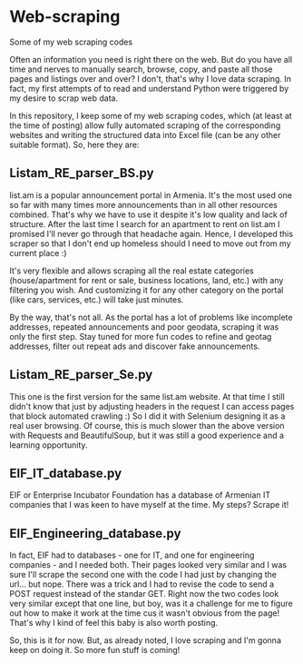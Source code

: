 # Web-scraping
Some of my web scraping codes

Often an information you need is right there on the web. But do you have all time and nerves to manually search, browse, copy, and paste all those pages and listings over and over? I don't, that's why I love data scraping. In fact, my first attempts of to read and understand Python were triggered by my desire to scrap web data.

In this repository, I keep some of my web scraping codes, which (at least at the time of posting) allow fully automated scraping of the corresponding websites and writing the structured data into Excel file (can be any other suitable format). So, here they are:

Listam_RE_parser_BS.py
----------------------
list.am is a popular announcement portal in Armenia. It's the most used one so far with many times more announcements than in all other resources combined. That's why we have to use it despite it's low quality and lack of structure. After the last time I search for an apartment to rent on list.am I promised I'll never go through that headache again. Hence, I developed this scraper so that I don't end up homeless should I need to move out from my current place :)

It's very flexible and allows scraping all the real estate categories (house/apartment for rent or sale, business locations, land, etc.) with any filtering you wish. And customizing it for any other category on the portal (like cars, services, etc.) will take just minutes.

By the way, that's not all. As the portal has a lot of problems like incomplete addresses, repeated announcements and poor geodata, scraping it was only the first step. Stay tuned for more fun codes to refine and geotag addresses, filter out repeat ads and discover fake announcements.


Listam_RE_parser_Se.py
----------------------
This one is the first version for the same list.am website. At that time I still didn't know that just by adjusting headers in the request I can access pages that block automated crawling :) So I did it with Selenium designing it as a real user browsing. Of course, this is much slower than the above version with Requests and BeautifulSoup, but it was still a good experience and a learning opportunity.

EIF_IT_database.py
------------------
EIF or Enterprise Incubator Foundation has a database of Armenian IT companies that I was keen to have myself at the time. My steps? Scrape it!


EIF_Engineering_database.py
---------------------------
In fact, EIF had to databases - one for IT, and one for engineering companies - and I needed both. Their pages looked very similar and I was sure I'll scrape the second one with the code I had just by changing the url... but nope. There was a trick and I had to revise the code to send a POST request instead of the standar GET. Right now the two codes look very similar except that one line, but boy, was it a challenge for me to figure out how to make it work at the time cus it wasn't obvious from the page! That's why I kind of feel this baby is also worth posting.

So, this is it for now. But, as already noted, I love scraping and I'm gonna keep on doing it. So more fun stuff is coming!
